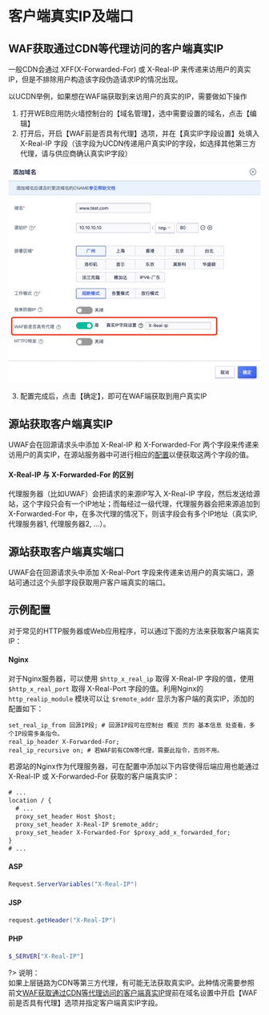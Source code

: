 # 客户端真实IP及端口

## WAF获取通过CDN等代理访问的客户端真实IP

一般CDN会通过 XFF(X-Forwarded-For) 或 X-Real-IP 来传递来访用户的真实IP，但是不排除用户构造该字段伪造请求IP的情况出现。

以UCDN举例，如果想在WAF端获取到来访用户的真实的IP，需要做如下操作

1. 打开WEB应用防火墙控制台的【域名管理】，选中需要设置的域名，点击【编辑】
2. 打开后，开启【WAF前是否具有代理】选项，并在【真实IP字段设置】处填入 X-Real-IP 字段（该字段为UCDN传递用户真实IP的字段，如选择其他第三方代理，请与供应商确认真实IP字段）

![](/images/16195047202447.jpg)

3. 配置完成后，点击【确定】，即可在WAF端获取到用户真实IP


## 源站获取客户端真实IP
UWAF会在回源请求头中添加 X-Real-IP 和 X-Forwarded-For 两个字段来传递来访用户的真实IP，在源站服务器中可进行相应的[配置](#示例配置)以便获取这两个字段的值。


#### X-Real-IP 与 X-Forwarded-For 的区别

代理服务器（比如UWAF）会把请求的来源IP写入 X-Real-IP 字段，然后发送给源站，这个字段只会有一个IP地址；而每经过一级代理，代理服务器会把来源追加到 X-Forwarded-For 中，在多次代理的情况下，则该字段会有多个IP地址（真实IP, 代理服务器1, 代理服务器2, ...）。


## 源站获取客户端真实端口

UWAF会在回源请求头中添加 X-Real-Port 字段来传递来访用户的真实端口，源站可通过这个头部字段获取用户客户端真实的端口。

## 示例配置

对于常见的HTTP服务器或Web应用程序，可以通过下面的方法来获取客户端真实IP：

#### Nginx

对于Nginx服务器，可以使用 `$http_x_real_ip` 取得 X-Real-IP 字段的值，使用 `$http_x_real_port` 取得 X-Real-Port 字段的值。利用Nginx的 `http_realip_module` 模块可以让 `$remote_addr` 显示为客户端的真实IP，添加的配置如下：

```nginx
set_real_ip_from 回源IP段; # 回源IP段可在控制台 概览 页的 基本信息 处查看，多个IP段需多条指令。
real_ip_header X-Forwarded-For;
real_ip_recursive on; # 若WAF前有CDN等代理，需要此指令，否则不用。
```

若源站的Nginx作为代理服务器，可在配置中添加以下内容使得后端应用也能通过 X-Real-IP 或 X-Forwarded-For 获取的客户端真实IP：

```nginx
# ...
location / {
  # ...
  proxy_set_header Host $host;
  proxy_set_header X-Real-IP $remote_addr;
  proxy_set_header X-Forwarded-For $proxy_add_x_forwarded_for;
}
# ...
```

#### ASP

```c#
Request.ServerVariables("X-Real-IP")
```

#### JSP
```java
request.getHeader("X-Real-IP")
```

#### PHP
```php
$_SERVER["X-Real-IP"]
```

?> 说明：  
如果上层链路为CDN等第三方代理，有可能无法获取真实IP。此种情况需要参照前文[WAF获取通过CDN等代理访问的客户端真实IP](/uewaf/problem/Get_realip?id=WAF获取通过CDN等代理访问的客户端真实IP)提前在域名设置中开启【WAF前是否具有代理】选项并指定客户端真实IP字段。